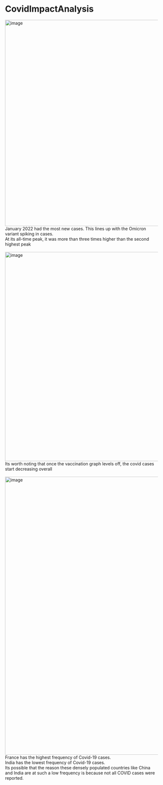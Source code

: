 # CovidImpactAnalysis
<img width="1185" height="677" alt="image" src="https://github.com/user-attachments/assets/228ce103-5c96-4596-8e16-73698bb2e72d" />
January 2022 had the most new cases. This lines up with the Omicron variant spiking in cases. <br />
At its all-time peak, it was more than three times higher than the second highest peak  <br /><br />

<img width="1186" height="687" alt="image" src="https://github.com/user-attachments/assets/3642da58-32cf-43c3-95e9-823e01a1da1b" />
Its worth noting that once the vaccination graph levels off, the covid cases start decreasing overall <br /><br />

<img width="1909" height="913" alt="image" src="https://github.com/user-attachments/assets/c31f04a6-2f9c-4007-a307-ce4587d9f5ac" />
France has the highest frequency of Covid-19 cases.<br />
India has the lowest frequency of Covid-19 cases.<br />
Its possible that the reason these densely populated countries like China and India are at such a low frequency is because not all COVID cases were reported.<br />
